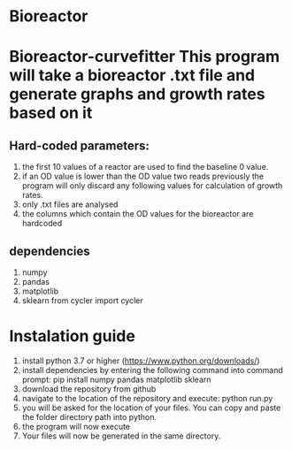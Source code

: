 # Bioreactor
# Bioreactor-curvefitter  This program will take a bioreactor .txt file and generate graphs and growth rates based on it

## Hard-coded parameters:
1. the first 10 values of a reactor are used to find the baseline 0 value.
2. if an OD value is lower than the OD value two reads previously the program will only discard any following values for calculation of growth rates.
3. only .txt files are analysed
4. the columns which contain the OD values for the bioreactor are hardcoded

## dependencies
1. numpy
2. pandas
3. matplotlib
4. sklearn
from cycler import cycler

# Instalation guide
1. install python 3.7 or higher (https://www.python.org/downloads/)
2. install dependencies by entering the following command into command prompt:
    pip install numpy pandas matplotlib sklearn
3. download the repository from github
4. navigate to the location of the repository and execute:
    python run.py
5. you will be asked for the location of your files. You can copy and paste the folder directory path into python.
6. the program will now execute
7. Your files will now be generated in the same directory.
